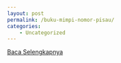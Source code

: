 ```yaml
---
layout: post
permalink: /buku-mimpi-nomor-pisau/
categories:
    - Uncategorized
---
```


[Baca Selengkapnya](/08)